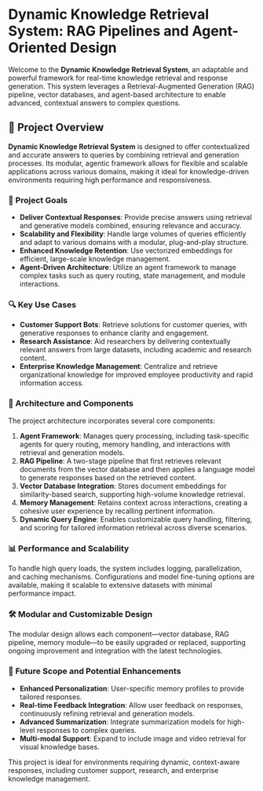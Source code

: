 # Dynamic Knowledge Retrieval System: RAG Pipelines and Agent-Oriented Design

Welcome to the **Dynamic Knowledge Retrieval System**, an adaptable and powerful framework for real-time knowledge retrieval and response generation. This system leverages a Retrieval-Augmented Generation (RAG) pipeline, vector databases, and agent-based architecture to enable advanced, contextual answers to complex questions.

## 📝 Project Overview

**Dynamic Knowledge Retrieval System** is designed to offer contextualized and accurate answers to queries by combining retrieval and generation processes. Its modular, agentic framework allows for flexible and scalable applications across various domains, making it ideal for knowledge-driven environments requiring high performance and responsiveness.

### 🎯 Project Goals

- **Deliver Contextual Responses**: Provide precise answers using retrieval and generative models combined, ensuring relevance and accuracy.
- **Scalability and Flexibility**: Handle large volumes of queries efficiently and adapt to various domains with a modular, plug-and-play structure.
- **Enhanced Knowledge Retention**: Use vectorized embeddings for efficient, large-scale knowledge management.
- **Agent-Driven Architecture**: Utilize an agent framework to manage complex tasks such as query routing, state management, and module interactions.

### 🔍 Key Use Cases

- **Customer Support Bots**: Retrieve solutions for customer queries, with generative responses to enhance clarity and engagement.
- **Research Assistance**: Aid researchers by delivering contextually relevant answers from large datasets, including academic and research content.
- **Enterprise Knowledge Management**: Centralize and retrieve organizational knowledge for improved employee productivity and rapid information access.

### 🔧 Architecture and Components

The project architecture incorporates several core components:

1. **Agent Framework**: Manages query processing, including task-specific agents for query routing, memory handling, and interactions with retrieval and generation models.
2. **RAG Pipeline**: A two-stage pipeline that first retrieves relevant documents from the vector database and then applies a language model to generate responses based on the retrieved content.
3. **Vector Database Integration**: Stores document embeddings for similarity-based search, supporting high-volume knowledge retrieval.
4. **Memory Management**: Retains context across interactions, creating a cohesive user experience by recalling pertinent information.
5. **Dynamic Query Engine**: Enables customizable query handling, filtering, and scoring for tailored information retrieval across diverse scenarios.

### 📊 Performance and Scalability

To handle high query loads, the system includes logging, parallelization, and caching mechanisms. Configurations and model fine-tuning options are available, making it scalable to extensive datasets with minimal performance impact.

### 🛠 Modular and Customizable Design

The modular design allows each component—vector database, RAG pipeline, memory module—to be easily upgraded or replaced, supporting ongoing improvement and integration with the latest technologies.

### 🚀 Future Scope and Potential Enhancements

- **Enhanced Personalization**: User-specific memory profiles to provide tailored responses.
- **Real-time Feedback Integration**: Allow user feedback on responses, continuously refining retrieval and generation models.
- **Advanced Summarization**: Integrate summarization models for high-level responses to complex queries.
- **Multi-modal Support**: Expand to include image and video retrieval for visual knowledge bases.

This project is ideal for environments requiring dynamic, context-aware responses, including customer support, research, and enterprise knowledge management.
